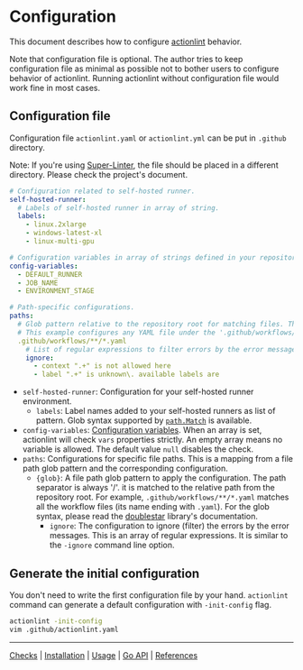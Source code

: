 Configuration
=============

This document describes how to configure [actionlint](..) behavior.

Note that configuration file is optional. The author tries to keep configuration file as minimal as possible not to
bother users to configure behavior of actionlint. Running actionlint without configuration file would work fine in most
cases.

## Configuration file

Configuration file `actionlint.yaml` or `actionlint.yml` can be put in `.github` directory.

Note: If you're using [Super-Linter][], the file should be placed in a different directory. Please check the project's document.

```yaml
# Configuration related to self-hosted runner.
self-hosted-runner:
  # Labels of self-hosted runner in array of string.
  labels:
    - linux.2xlarge
    - windows-latest-xl
    - linux-multi-gpu

# Configuration variables in array of strings defined in your repository or organization.
config-variables:
  - DEFAULT_RUNNER
  - JOB_NAME
  - ENVIRONMENT_STAGE

# Path-specific configurations.
paths:
  # Glob pattern relative to the repository root for matching files. The path separator is always '/'.
  # This example configures any YAML file under the '.github/workflows/' directory.
  .github/workflows/**/*.yaml
    # List of regular expressions to filter errors by the error messages.
    ignore:
      - context ".+" is not allowed here
      - label ".+" is unknown\. available labels are
```

- `self-hosted-runner`: Configuration for your self-hosted runner environment.
  - `labels`: Label names added to your self-hosted runners as list of pattern. Glob syntax supported by [`path.Match`][pat]
    is available.
- `config-variables`: [Configuration variables][vars]. When an array is set, actionlint will check `vars` properties strictly.
  An empty array means no variable is allowed. The default value `null` disables the check.
- `paths`: Configurations for specific file paths. This is a mapping from a file path glob pattern and the corresponding
  configuration.
  - `{glob}`: A file path glob pattern to apply the configuration. The path separator is always '/'. it is matched to the
    relative path from the repository root. For example, `.github/workflows/**/*.yaml` matches all the workflow files (its
    name ending with `.yaml`). For the glob syntax, please read the [doublestar][] library's documentation.
    - `ignore`: The configuration to ignore (filter) the errors by the error messages. This is an array of regular expressions.
      It is similar to the `-ignore` command line option.

## Generate the initial configuration

You don't need to write the first configuration file by your hand. `actionlint` command can generate a default configuration
with `-init-config` flag.

```sh
actionlint -init-config
vim .github/actionlint.yaml
```

---

[Checks](checks.md) | [Installation](install.md) | [Usage](usage.md) | [Go API](api.md) | [References](reference.md)

[Super-Linter]: https://github.com/super-linter/super-linter
[pat]: https://pkg.go.dev/path#Match
[vars]: https://docs.github.com/en/actions/learn-github-actions/variables
[doublestar]: https://github.com/bmatcuk/doublestar
